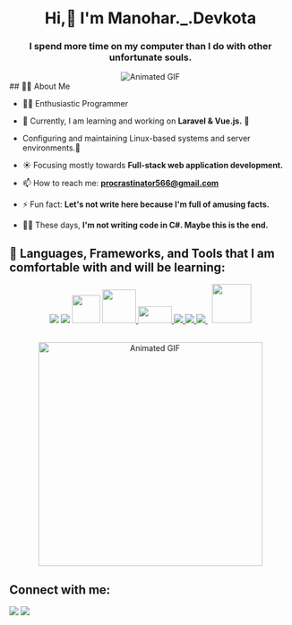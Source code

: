 <h1 align="center">Hi,👋 I'm Manohar._.Devkota </h1>
<h3 align="center">I spend more time on my computer than I do with other unfortunate souls.</h3>
<div align="center"><img src="https://user-images.githubusercontent.com/74038190/212284158-e840e285-664b-44d7-b79b-e264b5e54825.gif" alt="Animated GIF"></div>                          
## 🙋‍♂️ About Me

- 🏴‍☠️ Enthusiastic Programmer  
 
- 🌱 Currently, I am learning and working on **Laravel & Vue.js.** 🔭 

-  Configuring and maintaining Linux-based systems and server environments.🐧

- ☀️ Focusing mostly towards **Full-stack web application development.**

- 📫 How to reach me: **procrastinator566@gmail.com**

- ⚡ Fun fact: **Let's not write here because I'm full of amusing facts.**

- 🧑‍💻 These days, **I'm not writing code in C#. Maybe this is the end.**

## 🚀 Languages, Frameworks, and Tools that I am comfortable with and will be learning:
<p align="center"> 
    <a href="https://www.php.net/" target="_blank"> <img src="https://img.icons8.com/color/48/000000/php.png"/></a>
    <a href="https://laravel.com/" target="_blank"> <img src="https://img.icons8.com/fluency/48/000000/laravel.png"/></a>
     <a href="https://vuejs.org/" target="_blank"><img src="https://user-images.githubusercontent.com/74038190/212257463-4d082cb4-7483-4eaf-bc25-6dde2628aabd.gif" style="width: 50px; height: 50px;"/></a>
     <a href="https://pinia.vuejs.org/" target="_blank"> <img src="https://pinia.vuejs.org/logo.svg"  style="width: 60px; height: 60px;"/> </a> 
<!--     <a href="https://getbootstrap.com/" target="_blank"> <img src="https://img.icons8.com/color/48/undefined/bootstrap.png"/> </a>  -->
    <a href="https://git-scm.com/" target="_blank"> <img src="https://user-images.githubusercontent.com/74038190/212281775-b468df30-4edc-4bf8-a4ee-f52e1aaddc86.gif" style="width: 60px; height: 30px;" /> </a> 
    <a href="https://www.linux.org/" target="_blank"> <img src="https://img.icons8.com/color/48/null/linux--v1.png"/> </a> 
    <a href="https://www.nginx.com/" target="_blank"> <img src="https://img.icons8.com/color/48/null/nginx.png"/> </a> 
    <a style="padding-right:8px;" href="https://www.mysql.com/" target="_blank"> <img src="https://img.icons8.com/fluent/50/000000/mysql-logo.png"/> </a> 
<a href="https://www.linux.org/" target="_blank"> <img src="https://user-images.githubusercontent.com/74038190/238200433-3fb2cdf6-8920-462e-87a4-95af376418aa.gif" style="width: 70px; height: 70px;"/> </a>
</p>

<!-- [![React Badge](https://img.shields.io/badge/-React-61DBFB?style=for-the-badge&labelColor=black&logo=react&logoColor=61DBFB)](#)  [![Javascript Badge](https://img.shields.io/badge/-Javascript-F0DB4F?style=for-the-badge&labelColor=black&logo=javascript&logoColor=F0DB4F)](#) [![Typescript Badge](https://img.shields.io/badge/-Typescript-007acc?style=for-the-badge&labelColor=black&logo=typescript&logoColor=007acc)](#) [![Nodejs Badge](https://img.shields.io/badge/-Nodejs-3C873A?style=for-the-badge&labelColor=black&logo=node.js&logoColor=3C873A)](#) [![GraphQL Badge](https://img.shields.io/badge/-GraphQl-e535ab?style=for-the-badge&labelColor=black&logo=node.js&logoColor=e535ab)](#) -->
<br/>
<div align="center">
  <img src="https://user-images.githubusercontent.com/74038190/212749695-a6817c5a-a794-462b-afca-1b5ce7dd5e63.gif" style="width: 400px; height: 400px;" alt="Animated GIF">
</div>
 
## Connect with me:
<p align="left">
<a href = "https://stackoverflow.com/users/15362317/who-do-you-think-am-i"><img src="https://img.icons8.com/fluency/50/000000/stackoverflow.png"/></a>
<a href = "https://twitter.com/D_procras"><img src="https://img.icons8.com/fluency/48/000000/twitter.png"/></a>
</p>
